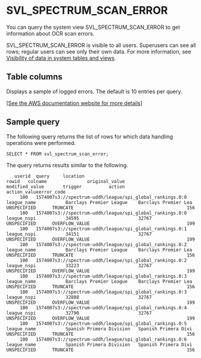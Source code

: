 # SVL\_SPECTRUM\_SCAN\_ERROR<a name="r_SVL_SPECTRUM_SCAN_ERROR"></a>

You can query the system view SVL\_SPECTRUM\_SCAN\_ERROR to get information about OCR scan errors\. 

SVL\_SPECTRUM\_SCAN\_ERROR is visible to all users\. Superusers can see all rows; regular users can see only their own data\. For more information, see [Visibility of data in system tables and views](c_visibility-of-data.md)\.

## Table columns<a name="r_SVL_SPECTRUM_SCAN_ERROR-table-columns"></a>

Displays a sample of logged errors\. The default is 10 entries per query\.

[\[See the AWS documentation website for more details\]](http://docs.aws.amazon.com/redshift/latest/dg/r_SVL_SPECTRUM_SCAN_ERROR.html)

## Sample query<a name="r_SVL_SPECTRUM_SCAN_ERROR-sample-query"></a>

The following query returns the list of rows for which data handling operations were performed\. 

```
SELECT * FROM svl_spectrum_scan_error;
```

The query returns results similar to the following\. 

```
   userid  query     location                                      rowid   colname               original_value             modified_value       trigger          action                        action_valueerror_code
     100   1574007s3://spectrum-uddh/league/spi_global_rankings.0:0     league_name           Barclays Premier League    Barclays Premier Lea UNSPECIFIED      TRUNCATE                                          156
     100   1574007s3://spectrum-uddh/league/spi_global_rankings.0:0     league_nspi           34595                      32767                UNSPECIFIED      OVERFLOW_VALUE                                    199
     100   1574007s3://spectrum-uddh/league/spi_global_rankings.0:1     league_nspi           34151                      32767                UNSPECIFIED      OVERFLOW_VALUE                                    199
     100   1574007s3://spectrum-uddh/league/spi_global_rankings.0:2     league_name           Barclays Premier League    Barclays Premier Lea UNSPECIFIED      TRUNCATE                                          156
     100   1574007s3://spectrum-uddh/league/spi_global_rankings.0:2     league_nspi           33223                      32767                UNSPECIFIED      OVERFLOW_VALUE                                    199
     100   1574007s3://spectrum-uddh/league/spi_global_rankings.0:3     league_name           Barclays Premier League    Barclays Premier Lea UNSPECIFIED      TRUNCATE                                          156
     100   1574007s3://spectrum-uddh/league/spi_global_rankings.0:3     league_nspi           32808                      32767                UNSPECIFIED      OVERFLOW_VALUE                                    199
     100   1574007s3://spectrum-uddh/league/spi_global_rankings.0:4     league_nspi           32790                      32767                UNSPECIFIED      OVERFLOW_VALUE                                    199
     100   1574007s3://spectrum-uddh/league/spi_global_rankings.0:5     league_name           Spanish Primera Division   Spanish Primera Divi UNSPECIFIED      TRUNCATE                                          156
     100   1574007s3://spectrum-uddh/league/spi_global_rankings.0:6     league_name           Spanish Primera Division   Spanish Primera Divi UNSPECIFIED      TRUNCATE                                          156
```